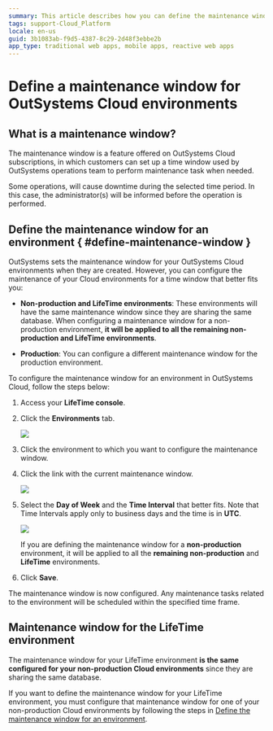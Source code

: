 ```yaml
---
summary: This article describes how you can define the maintenance window for your OutSystems Cloud environment.
tags: support-Cloud_Platform
locale: en-us
guid: 3b1083ab-f9d5-4387-8c29-2d48f3ebbe2b
app_type: traditional web apps, mobile apps, reactive web apps
---
```

# Define a maintenance window for OutSystems Cloud environments

## What is a maintenance window?

The maintenance window is a feature offered on OutSystems Cloud subscriptions, in which customers can set up a time window used by OutSystems operations team to perform maintenance task when needed.

Some operations, will cause downtime during the selected time period. In this case, the administrator(s) will be informed before the operation is performed.

## Define the maintenance window for an environment { #define-maintenance-window }

OutSystems sets the maintenance window for your OutSystems Cloud environments when they are created. However, you can configure the maintenance of your Cloud environments for a time window that better fits you:

* **Non-production and LifeTime environments**: These environments will have the same maintenance window since they are sharing the same database. When configuring a maintenance window for a non-production environment, **it will be applied to all the remaining non-production and LifeTime environments**.

* **Production**: You can configure a different maintenance window for the production environment.

To configure the maintenance window for an environment in OutSystems Cloud, follow the steps below:

1. Access your **LifeTime console**.

1. Click the **Environments** tab.

    ![](images/cloud-maintenance-window-1.png?width=600)

1. Click the environment to which you want to configure the maintenance window.

1. Click the link with the current maintenance window.

    ![](images/cloud-maintenance-window-2.png?width=600)

1. Select the **Day of Week** and the **Time Interval** that better fits. Note that Time Intervals apply only to business days and the time is in **UTC**.

    ![](images/cloud-maintenance-window-3.png?width=300)

    If you are defining the maintenance window for a **non-production** environment, it will be applied to all the **remaining non-production** and **LifeTime** environments.

1. Click **Save**.

The maintenance window is now configured. Any maintenance tasks related to the environment will be scheduled within the specified time frame.

## Maintenance window for the LifeTime environment

The maintenance window for your LifeTime environment **is the same configured for your non-production Cloud environments** since they are sharing the same database.

If you want to define the maintenance window for your LifeTime environment, you must configure that maintenance window for one of your non-production Cloud environments by following the steps in [Define the maintenance window for an environment](#define-maintenance-window).
